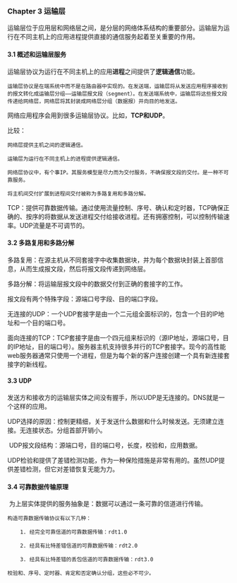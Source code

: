 ### Chapter 3 运输层

​	运输层位于应用层和网络层之间，是分层的网络体系结构的重要部分。运输层为运行在不同主机上的应用进程提供直接的通信服务起着至关重要的作用。

#### 3.1 概述和运输层服务

​	运输层协议为运行在不同主机上的应用**进程**之间提供了**逻辑通信**功能。

 	运输层协议是在端系统中而不是在路由器中实现的。在发送端，运输层将从发送应用程序接收到的报文转化成运输层分组——运输层报文段（segment）。在发送端系统中，运输层将这些报文段传递给网络层，网络层将其封装成网络层分组（数据报）并向目的地发送。

  网络应用程序会用到很多运输层协议。比如，**TCP和UDP**。

  比较：

   	网络层提供主机之间的逻辑通信。

   	运输层为运行在不同主机上的进程提供逻辑通信。

  	网络层协议中，有个事IP。其服务模型是尽力而为交付服务，不确保报文段的交付。是一种不可靠服务。

  	将主机间交付扩展到进程间交付被称为多路复用和多路分解。

TCP：提供可靠数据传输。通过使用流量控制、序号、确认和定时器，TCP确保正确的、按序的将数据从发送进程交付给接收进程。还有拥塞控制，可以控制传输速率。UDP流量是不可调节的。

#### 3.2 多路复用和多路分解

  多路复用：在源主机从不同套接字中收集数据块，并为每个数据块封装上首部信息，从而生成报文段，然后将报文段传递到网络层。

  多路分解：将运输层报文段中的数据交付到正确的套接字的工作。

  报文段有两个特殊字段：源端口号字段、目的端口字段。

  无连接的UDP：一个UDP套接字是由一个二元组全面标识的，包含一个目的IP地址和一个目的端口号。

面向连接的TCP：TCP套接字是由一个四元组来标识的（源IP地址，源端口号，目的IP地址，目的端口号）。服务器主机支持很多并行的TCP套接字。现今的高性能web服务器通常只使用一个进程，但是为每个新的客户连接创建一个具有新连接套接字的新线程。

#### 3.3 UDP

​	发送方和接收方的运输层实体之间没有握手，所以UDP是无连接的。DNS就是一个这样的应用。

​	UDP选择的原因：控制更精细，关于发送什么数据和什么时候发送。无须建立连接。无连接状态。分组首部开销小。

​	UDP报文段结构：源端口号，目的端口号，长度，校验和，应用数据。

​	UDP检验和提供了差错检测功能，作为一种保险措施是非常有用的。虽然UDP提供差错检测，但它对差错恢复无能为力。

#### 3.4 可靠数据传输原理

​	为上层实体提供的服务抽象是：数据可以通过一条可靠的信道进行传输。 

 	构造可靠数据传输协议有以下几种：

 		1. 经完全可靠信道的可靠数据传输：rdt1.0

 		2. 经具有比特差错信道的可靠数据传输：rdt2.0

 		3. 经具有比特差错的丢包信道的可靠数据传输：rdt3.0

 	校验和、序号、定时器、肯定和否定确认分组，这些必不可少。
